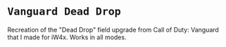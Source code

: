 # `Vanguard Dead Drop`

Recreation of the "Dead Drop" field upgrade from Call of Duty: Vanguard that I made for iW4x. Works in all modes.